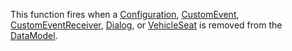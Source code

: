 This function fires when a [Configuration](https://developer.roblox.com/en-us/api-reference/class/Configuration), [CustomEvent](https://developer.roblox.com/en-us/api-reference/class/CustomEvent), [CustomEventReceiver](https://developer.roblox.com/en-us/api-reference/class/CustomEventReceiver), [Dialog](https://developer.roblox.com/en-us/api-reference/class/Dialog), or [VehicleSeat](https://developer.roblox.com/en-us/api-reference/class/VehicleSeat) is removed from the [DataModel](https://developer.roblox.com/en-us/api-reference/class/DataModel).